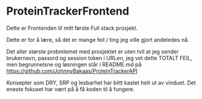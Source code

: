 # ProteinTrackerFrontend

Dette er Frontenden til mitt første Full stack prosjekt.

Dette er for å lære, så det er mange feil / ting jeg ville gjort andeledes nå.

Det aller største probmlemet med prosjektet er uten tvil at jeg sender brukernavn, passord og session token i URLen, jeg vet dette TOTALT FEIL, men begrunnelsne og løsningen står i README.md på https://github.com/JohnnyBakaas/ProteinTrackerAPI

Konsepter som DRY, SRP og lesbarhet har blitt kastet helt ut av vinduet. Det eneste fokuset har vært på å få koden til å fungere.
